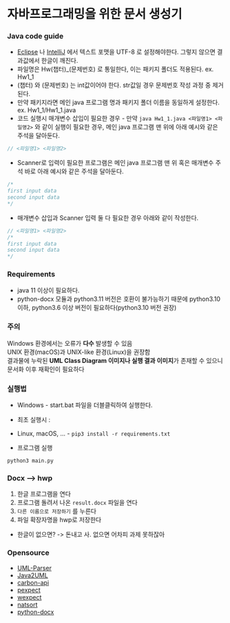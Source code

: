 # 자바프로그래밍을 위한 문서 생성기

### Java code guide

* [Eclipse](https://www.eclipse.org/downloads/) 나 [IntelliJ](https://www.jetbrains.com/ko-kr/idea/) 에서 텍스트 포맷을 UTF-8 로 설정해야한다. 그렇지 않으면 결과값에서 한글이 깨진다.
* 파일명은 Hw(챕터)_(문제번호) 로 통일한다, 이는 패키지 폴더도 적용된다. ex. Hw1_1
* (챕터) 와 (문제번호) 는 int값이어야 한다. str값일 경우 문제번호 작성 과정 중 제거된다.
* 만약 패키지라면 메인 java 프로그램 명과 패키지 폴더 이름을 동일하게 설정한다. ex. Hw1_1/Hw1_1.java
* 코드 실행시 매개변수 삽입이 필요한 경우 - 만약 `java Hw1_1.java <파일명1> <파일명2>` 와 같이 실행이 필요한 경우, 메인 java 프로그램 맨 위에 아래 예시와 같은 주석을 달아둔다.
```java
// <파일명1> <파일명2>
```
* Scanner로 입력이 필요한 프로그램은 메인 java 프로그램 맨 위 혹은 매개변수 주석 바로 아래 예시와 같은 주석을 달아둔다.
```java
/*
first input data
second input data
*/
```
* 매개변수 삽입과 Scanner 입력 둘 다 필요한 경우 아래와 같이 작성한다.
```java
// <파일명1> <파일명2>
/*
first input data
second input data
*/
```

### Requirements

* java 11 이상이 필요하다.
* python-docx 모듈과 python3.11 버전은 호환이 불가능하기 때문에 python3.10 이하, python3.6 이상 버전이 필요하다(python3.10 버전 권장)

### 주의
Windows 환경에서는 오류가 **다수** 발생할 수 있음<br>
UNIX 환경(macOS)과 UNIX-like 환경(Linux)을 권장함<br>
결과물에 누락된 **UML Class Diagram 이미지나 실행 결과 이미지**가 존재할 수 있으니 문서화 이후 재확인이 필요하다

### 실행법

- Windows - start.bat 파일을 더블클릭하여 실행한다.

* 최초 실행시 : 
- Linux, macOS, ... - `pip3 install -r requirements.txt`

* 프로그램 실행
```
python3 main.py
```

### Docx --> hwp

1. 한글 프로그램을 연다
2. 프로그램 돌려서 나온 `result.docx` 파일을 연다
3. `다른 이름으로 저장하기` 를 누른다
4. 파일 확장자명을 hwp로 저장한다

* 한글이 없으면?
-> 돈내고 사. 없으면 어차피 과제 못하잖아

### Opensource

* [UML-Parser](https://github.com/SnehaVM/UML-Parser)
* [Java2UML](https://github.com/tlqaksqhr/Java2UML)
* [carbon-api](https://github.com/StarkBotsIndustries/Carbon)
* [pexpect](https://github.com/pexpect/pexpect)
* [wexpect](https://github.com/raczben/wexpect)
* [natsort](https://github.com/SethMMorton/natsort)
* [python-docx](https://github.com/python-openxml/python-docx)